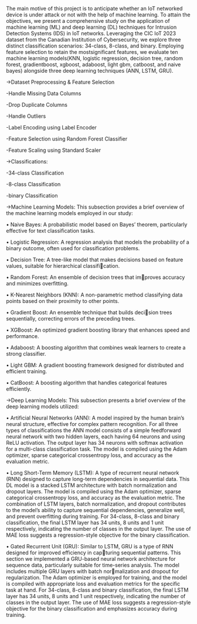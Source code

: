 The main motive of this project is to anticipate whether an IoT networked device is under attack or not with the help of machine learning. To attain the objectives, we present a comprehensive study on the application of machine learning (ML) and deep learning (DL) techniques for Intrusion Detection Systems (IDS) in IoT networks. Leveraging the CIC IoT 2023 dataset from the Canadian Institution of Cybersecurity, we explore three distinct classification scenarios: 34-class, 8-class, and binary. Employing feature selection to retain the mostsignificant features, we evaluate ten machine learning models(KNN, logistic regression, decision tree, random forest, gradientboost, xgboost, adaboost, light gbm, catboost, and naive bayes) alongside three deep learning techniques (ANN, LSTM, GRU).

->Dataset Preprocessing & Feature Selection

-Handle Missing Data Columns

-Drop Duplicate Columns

-Handle Outliers

-Label Encoding using Label Encoder

-Feature Selection using Random Forest Classifier

-Feature Scaling using Standard Scaler


->Classifications:

-34-class Classification

-8-class Classification

-binary Classification


->Machine Learning Models: This subsection provides a
brief overview of the machine learning models employed in
our study:

• Naive Bayes: A probabilistic model based on Bayes’
theorem, particularly effective for text classification tasks.

• Logistic Regression: A regression analysis that models
the probability of a binary outcome, often used for
classification problems.

• Decision Tree: A tree-like model that makes decisions
based on feature values, suitable for hierarchical classification.

• Random Forest: An ensemble of decision trees that improves accuracy and minimizes overfitting.

• K-Nearest Neighbors (KNN): A non-parametric method
classifying data points based on their proximity to other
points.

• Gradient Boost: An ensemble technique that builds decision trees sequentially, correcting errors of the preceding
trees.

• XGBoost: An optimized gradient boosting library that
enhances speed and performance.

• Adaboost: A boosting algorithm that combines weak
learners to create a strong classifier.

• Light GBM: A gradient boosting framework designed for
distributed and efficient training.

• CatBoost: A boosting algorithm that handles categorical
features efficiently.

->Deep Learning Models: This subsection presents a brief
overview of the deep learning models utilized:

• Artificial Neural Networks (ANN): A model inspired by
the human brain’s neural structure, effective for complex
pattern recognition. For all three types of classifications
the ANN model consists of a simple feedforward
neural network with two hidden layers, each having 64
neurons and using ReLU activation. The output layer
has 34 neurons with softmax activation for a multi-class
classification task. The model is compiled using the
Adam optimizer, sparse categorical crossentropy loss,
and accuracy as the evaluation metric.

• Long Short-Term Memory (LSTM): A type of recurrent
neural network (RNN) designed to capture long-term
dependencies in sequential data. This DL model is a
stacked LSTM architecture with batch normalization
and dropout layers. The model is compiled using the
Adam optimizer, sparse categorical crossentropy loss,
and accuracy as the evaluation metric. The combination
of LSTM layers, batch normalization, and dropout
contributes to the model’s ability to capture sequential
dependencies, generalize well, and prevent overfitting
during training. For 34-class, 8-class and binary
classification, the final LSTM layer has 34 units, 8 units
and 1 unit respectively, indicating the number of classes
in the output layer. The use of MAE loss suggests a
regression-style objective for the binary classification.

• Gated Recurrent Unit (GRU): Similar to LSTM, GRU is
a type of RNN designed for improved efficiency in capturing sequential patterns. This section we implemented
a GRU-based neural network architecture for sequence
data, particularly suitable for time-series analysis. The
model includes multiple GRU layers with batch normalization and dropout for regularization. The Adam
optimizer is employed for training, and the model is
compiled with appropriate loss and evaluation metrics
for the specific task at hand. For 34-class, 8-class and
binary classification, the final LSTM layer has 34 units,
8 units and 1 unit respectively, indicating the number of
classes in the output layer. The use of MAE loss suggests
a regression-style objective for the binary classification
and emphasizes accuracy during training.






